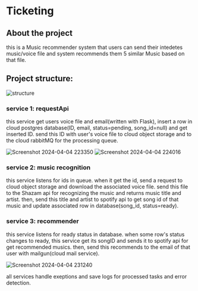 # Ticketing

## About the project
this is a Music recommender system that users can send their intedetes music/voice file and system recommends them 5 similar Music based on that file.

## Project structure:
![structure](https://github.com/pooyatfn/Music-recommender/assets/98226980/e932a71f-9898-4210-b884-114848067160)

### service 1: requestApi
  this service get users voice file and email(written with Flask), insert a row in cloud postgres database(ID, email, status=pending, song_id=null) and get inserted ID. send this ID with user's voice file to cloud object storage and to the cloud rabbitMQ for the processing queue.

![Screenshot 2024-04-04 223350](https://github.com/pooyatfn/Music-recommender/assets/98226980/2b268ee5-4522-4457-a740-6601651ba832)
![Screenshot 2024-04-04 224016](https://github.com/pooyatfn/Music-recommender/assets/98226980/f0cd4c33-057d-4389-8045-360688bde2d3)


### service 2: music recognition
  this service listens for ids in queue. when it get the id, send a request to cloud object storage and download the associated voice file. send this file to the Shazam api for recognizing the music and returns music title and artist. then, send this title and artist to spotify api to get song id of that music and update associated row in database(song_id, status=ready).



### service 3: recommender
  this service listens for ready status in database. when some row's status changes to ready, this service get its songID and sends it to spotify api for get recommended musics. then, send this recommends to the email of that user with mailgun(cloud mail service).

![Screenshot 2024-04-04 231240](https://github.com/pooyatfn/Music-recommender/assets/98226980/0aee6f55-b320-4216-a1f8-d8dfd83471a3)

  all services handle exeptions and save logs for processed tasks and error detection.
  
